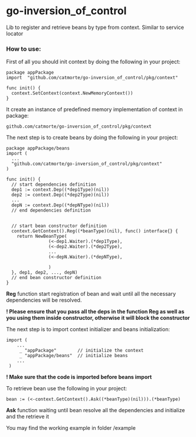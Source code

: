 # go-inversion_of_control

Lib to register and retrieve beans by type from context. Similar to service locator

### How to use:

First of all you should init context by doing the following in your project:

    package appPackage
    import 	"github.com/catmorte/go-inversion_of_control/pkg/context"
    
    func init() {
      context.SetContext(context.NewMemoryContext())
    }

It create an instance of predefined memory implementation of context in package:
 
    github.com/catmorte/go-inversion_of_control/pkg/context
    
The next step is to create beans by doing the following in your project:

    package appPackage/beans
    import (
      ...
      "github.com/catmorte/go-inversion_of_control/pkg/context"
    )
    
    func init() {
      // start dependencies definition
      dep1 := context.Dep((*dep1Type)(nil))
      dep2 := context.Dep((*dep2Type)(nil))
      ...
      depN := context.Dep((*depNType)(nil))
      // end dependencies definition


      // start bean constructor definition 
      context.GetContext().Reg((*beanType)(nil), func() interface{} {
        return NewBeanType(
                    (<-dep1.Waiter).(*dep1Type),
                    (<-dep2.Waiter).(*dep2Type),
                    ...
                    (<-depN.Waiter).(*depNType),

        			)
      }, dep1, dep2, ..., depN)
      // end bean constructor definition 
    }
    
**Reg** function start registration of bean and wait until all the necessary dependencies will be resolved.

**! Please ensure that you pass all the deps in the function Reg as well as you using them inside constructor, otherwise it will block the constructor**

The next step is to import context initializer and beans initialization:

    import (
        ...
         _ "appPackage"        // initialize the context
         _ "appPackage/beans"  // initialize beans
        ...
     )

**! Make sure that the code is imported before beans import**

To retrieve bean use the following in your project:

   	bean := (<-context.GetContext().Ask((*beanType)(nil))).(*beanType)

**Ask** function waiting until bean resolve all the dependencies and initialize and the retrieve it

You may find the working example in folder /example